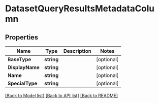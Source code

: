 # DatasetQueryResultsMetadataColumn

## Properties
Name | Type | Description | Notes
------------ | ------------- | ------------- | -------------
**BaseType** | **string** |  | [optional] 
**DisplayName** | **string** |  | [optional] 
**Name** | **string** |  | [optional] 
**SpecialType** | **string** |  | [optional] 

[[Back to Model list]](../README.md#documentation-for-models) [[Back to API list]](../README.md#documentation-for-api-endpoints) [[Back to README]](../README.md)


